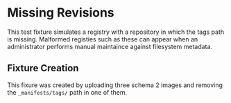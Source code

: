 # Missing Revisions

This test fixture simulates a registry with a repository in which the tags
path is missing. Malformed registies such as these can appear when an
administrator performs manual maintaince against filesystem metadata.

## Fixture Creation

This fixure was created by uploading three schema 2 images and removing the
`_manifests/tags/` path in one of them.
